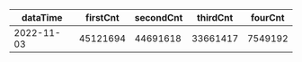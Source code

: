 |dataTime|firstCnt|secondCnt|thirdCnt|fourCnt|
|-|-|-|-|-|
|2022-11-03|45121694|44691618|33661417|7549192|